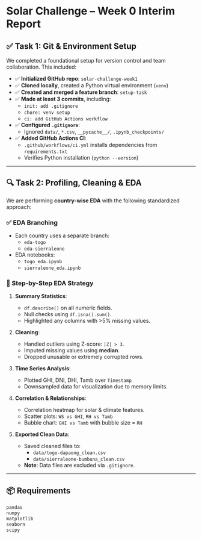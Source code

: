# Solar Challenge – Week 0 Interim Report


## ✅ Task 1: Git & Environment Setup

We completed a foundational setup for version control and team collaboration. This included:

- ✅ **Initialized GitHub repo**: `solar-challenge-week1`
- ✅ **Cloned locally**, created a Python virtual environment (`venv`)
- ✅ **Created and merged a feature branch**: `setup-task`
- ✅ **Made at least 3 commits**, including:
  - `init: add .gitignore`
  - `chore: venv setup`
  - `ci: add GitHub Actions workflow`
- ✅ **Configured `.gitignore`**:
  - Ignored `data/`, `*.csv`, `__pycache__/`, `.ipynb_checkpoints/`
- ✅ **Added GitHub Actions CI**:
  - `.github/workflows/ci.yml` installs dependencies from `requirements.txt`
  - Verifies Python installation (`python --version`)


---

## 🔍 Task 2: Profiling, Cleaning & EDA

We are performing **country-wise EDA** with the following standardized approach:

### ✅ EDA Branching
- Each country uses a separate branch:
  - `eda-togo`
  - `eda-sierraleone`
- EDA notebooks:
  - `togo_eda.ipynb`
  - `sierraleone_eda.ipynb`

### 🧪 Step-by-Step EDA Strategy

1. **Summary Statistics**:
   - `df.describe()` on all numeric fields.
   - Null checks using `df.isna().sum()`.
   - Highlighted any columns with >5% missing values.

2. **Cleaning**:
   - Handled outliers using Z-score: `|Z| > 3`.
   - Imputed missing values using **median**.
   - Dropped unusable or extremely corrupted rows.

3. **Time Series Analysis**:
   - Plotted GHI, DNI, DHI, Tamb over `Timestamp`
   - Downsampled data for visualization due to memory limits.

4. **Correlation & Relationships**:
   - Correlation heatmap for solar & climate features.
   - Scatter plots: `WS vs GHI`, `RH vs Tamb`
   - Bubble chart: `GHI vs Tamb` with bubble size = `RH`

5. **Exported Clean Data**:
   - Saved cleaned files to:
     - `data/togo-dapaong_clean.csv`
     - `data/sierraleone-bumbuna_clean.csv`
   - **Note**: Data files are excluded via `.gitignore`.

---

## 📦 Requirements
```bash
pandas
numpy
matplotlib
seaborn
scipy

